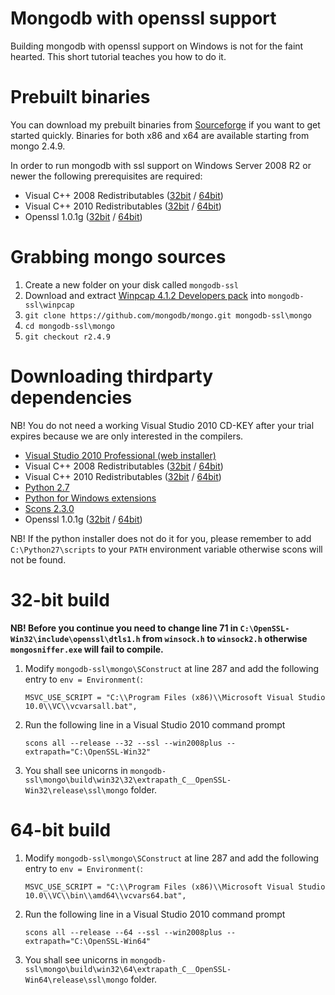 # Mongodb with openssl support

Building mongodb with openssl support on Windows is not for the faint hearted. 
This short tutorial teaches you how to do it.

# Prebuilt binaries

You can download my prebuilt binaries from [Sourceforge](https://sourceforge.net/projects/mongodbssl/) if you want to get started quickly. Binaries for both x86 and x64 are available starting from mongo 2.4.9.

In order to run mongodb with ssl support on Windows Server 2008 R2 or newer the following prerequisites are required:

* Visual C++ 2008 Redistributables ([32bit](http://www.microsoft.com/downloads/details.aspx?familyid=9B2DA534-3E03-4391-8A4D-074B9F2BC1BF) / [64bit](http://www.microsoft.com/downloads/details.aspx?familyid=bd2a6171-e2d6-4230-b809-9a8d7548c1b6))
* Visual C++ 2010 Redistributables ([32bit](http://www.microsoft.com/en-us/download/details.aspx?id=8328) / [64bit](http://www.microsoft.com/en-us/download/details.aspx?id=13523))
* Openssl 1.0.1g ([32bit](http://slproweb.com/download/Win32OpenSSL-1_0_1g.exe) / [64bit](http://slproweb.com/download/Win64OpenSSL-1_0_1g.exe))

# Grabbing mongo sources

1. Create a new folder on your disk called `mongodb-ssl`
2. Download and extract [Winpcap 4.1.2 Developers pack](http://www.winpcap.org/devel.htm) into `mongodb-ssl\winpcap`
3. `git clone https://github.com/mongodb/mongo.git mongodb-ssl\mongo`
4. `cd mongodb-ssl\mongo` 
5. `git checkout r2.4.9`

# Downloading thirdparty dependencies

NB! You do not need a working Visual Studio 2010 CD-KEY after your trial expires because we are only interested in the compilers.

* [Visual Studio 2010 Professional (web installer)](http://stackoverflow.com/questions/8894654/vs-2010-trial-version-link)
* Visual C++ 2008 Redistributables ([32bit](http://www.microsoft.com/downloads/details.aspx?familyid=9B2DA534-3E03-4391-8A4D-074B9F2BC1BF) / [64bit](http://www.microsoft.com/downloads/details.aspx?familyid=bd2a6171-e2d6-4230-b809-9a8d7548c1b6))
* Visual C++ 2010 Redistributables ([32bit](http://www.microsoft.com/en-us/download/details.aspx?id=8328) / [64bit](http://www.microsoft.com/en-us/download/details.aspx?id=13523))
* [Python 2.7](http://www.python.org/ftp/python/2.7.6/python-2.7.6.msi)
* [Python for Windows extensions](http://sourceforge.net/projects/pywin32/files/pywin32/Build%20218/pywin32-218.win32-py2.7.exe/download)
* [Scons 2.3.0](http://prdownloads.sourceforge.net/scons/scons-2.3.0-setup.exe)
* Openssl 1.0.1g ([32bit](http://slproweb.com/download/Win32OpenSSL-1_0_1g.exe) / [64bit](http://slproweb.com/download/Win64OpenSSL-1_0_1g.exe))

NB! If the python installer does not do it for you, please remember to add `C:\Python27\scripts` to your `PATH` environment variable otherwise scons will not be found.

# 32-bit build

**NB! Before you continue you need to change line 71 in `C:\OpenSSL-Win32\include\openssl\dtls1.h` from `winsock.h` to `winsock2.h` otherwise `mongosniffer.exe` will fail to compile.**

1. Modify `mongodb-ssl\mongo\SConstruct` at line 287 and add the following entry to `env = Environment(`:

    `MSVC_USE_SCRIPT = "C:\\Program Files (x86)\\Microsoft Visual Studio 10.0\\VC\\vcvarsall.bat",`

2. Run the following line in a Visual Studio 2010 command prompt

    `scons all --release --32 --ssl --win2008plus --extrapath="C:\OpenSSL-Win32"`

3. You shall see unicorns in `mongodb-ssl\mongo\build\win32\32\extrapath_C__OpenSSL-Win32\release\ssl\mongo` folder.

# 64-bit build

1. Modify `mongodb-ssl\mongo\SConstruct` at line 287 and add the following entry to `env = Environment(`:

    `MSVC_USE_SCRIPT = "C:\\Program Files (x86)\\Microsoft Visual Studio 10.0\\VC\\bin\\amd64\\vcvars64.bat",`

2. Run the following line in a Visual Studio 2010 command prompt

    `scons all --release --64 --ssl --win2008plus --extrapath="C:\OpenSSL-Win64"`
    
3. You shall see unicorns in `mongodb-ssl\mongo\build\win32\64\extrapath_C__OpenSSL-Win64\release\ssl\mongo` folder.
